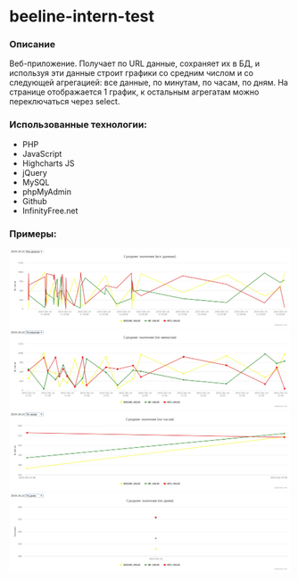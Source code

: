 # beeline-intern-test
 
### Описание

Веб-приложение. Получает по URL данные, сохраняет их в БД, и используя эти данные строит графики со средним числом и со следующей агрегацией: все данные, по минутам, по часам, по дням. На странице отображается 1 график, к остальным агрегатам можно переключаться через select.

### Использованные технологии:
* PHP
* JavaScript
* Highcharts JS
* jQuery
* MySQL
* phpMyAdmin
* Github
* InfinityFree.net

### Примеры:

![1](https://raw.githubusercontent.com/yaroslavzinchenko/beeline-intern-test/master/screenshots/1.jpg)
![2](https://raw.githubusercontent.com/yaroslavzinchenko/beeline-intern-test/master/screenshots/2.jpg)
![3](https://raw.githubusercontent.com/yaroslavzinchenko/beeline-intern-test/master/screenshots/3.jpg)
![4](https://raw.githubusercontent.com/yaroslavzinchenko/beeline-intern-test/master/screenshots/4.jpg)
